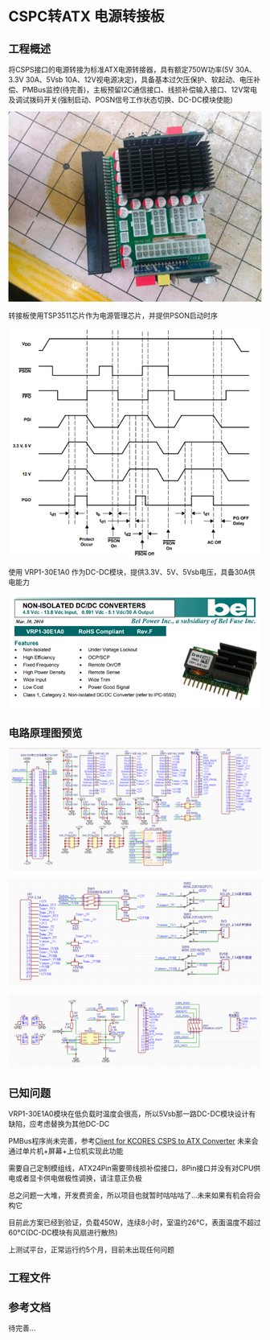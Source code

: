 # CSPC转ATX 电源转接板

## 工程概述

将CSPS接口的电源转接为标准ATX电源转接器，具有额定750W功率(5V 30A、3.3V 30A、5Vsb 10A、12V视电源决定)，具备基本过欠压保护、软起动、电压补偿、PMBus监控(待完善)，主板预留I2C通信接口、线损补偿输入接口、12V常电及调试拨码开关(强制启动、POSN信号工作状态切换、DC-DC模块使能)

![image (3)](CSPS%20To%20AXT%20Power/image/image(3).jpg)

转接板使用TSP3511芯片作为电源管理芯片，并提供PSON启动时序

![image (3)](CSPS%20To%20AXT%20Power/image/Seq.png)

使用 VRP1-30E1A0 作为DC-DC模块，提供3.3V、5V、5Vsb电压，具备30A供电能力

![image (3)](CSPS%20To%20AXT%20Power/image/30E.png)

## 电路原理图预览

![image (3)](CSPS%20To%20AXT%20Power/image/Main.png)

![image (3)](CSPS%20To%20AXT%20Power/image/Mode.png)

![image (3)](CSPS%20To%20AXT%20Power/image/TPS3511.png)

## 已知问题

VRP1-30E1A0模块在低负载时温度会很高，所以5Vsb那一路DC-DC模块设计有缺陷，应考虑替换为其他DC-DC

PMBus程序尚未完善，参考[Client for KCORES CSPS to ATX Converter](https://github.com/KCORES/kcores-link) 未来会通过单片机+屏幕+上位机实现此功能

需要自己定制模组线，ATX24Pin需要带线损补偿接口，8Pin接口并没有对CPU供电或者显卡供电做极性调换，请注意正负极

总之问题一大堆，开发费资金，所以项目也就暂时咕咕咕了...未来如果有机会将会构它

目前此方案已经到验证，负载450W，连续8小时，室温约26°C，表面温度不超过60°C(DC-DC模块有风扇进行散热)

上测试平台，正常运行约5个月，目前未出现任何问题

## 工程文件

## 参考文档
待完善...

